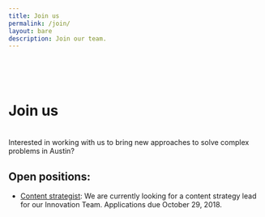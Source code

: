```yaml
---
title: Join us
permalink: /join/
layout: bare
description: Join our team. 
---
```


<h1 style= "padding-top: 64px; padding-bottom: 18px;"> Join us</h1>

Interested in working with us to bring new approaches to solve complex problems in Austin? 

## Open positions:

- [Content strategist](/join/content-strategist.md): We are currently looking for a content strategy lead for our Innovation Team. Applications due October 29, 2018.
